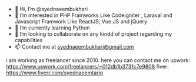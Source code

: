 - 👋 Hi, I’m @syednaeembukhari
- 👀 I’m interested in PHP Framworks Like Codeigniter , Laraval and Javascript Framwork Like ReactJS, Vue.JS  and jQuery 
- 🌱 I’m currently learning Python
- 💞️ I’m looking to collaborate on  any kindd of project regarding my capabilities
- 📫 Contact me at syednaeembukhari@gmail.com

i am working as freelancer  since 2010.
here you can contact me on 
upwork: https://www.upwork.com/freelancers/~012db1b3731c7e9808
fiver: https://www.fiverr.com/syednaeemtariq

<!---
syednaeembukhari/syednaeembukhari is a ✨ special ✨ repository because its `README.md` (this file) appears on your GitHub profile.
You can click the Preview link to take a look at your changes.
--->
